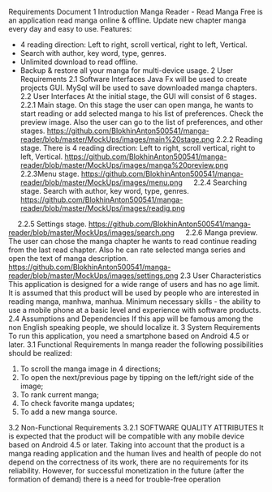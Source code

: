 Requirements Document 
1 Introduction
Manga Reader - Read Manga Free is an application read manga online & offline. Update new chapter manga every day and easy to use.
Features:
- 4 reading direction: Left to right, scroll vertical, right to left, Vertical.
- Search with author, key word, type, genres.
- Unlimited download to read offline.
- Backup & restore all your manga for multi-device usage.
2 User Requirements
2.1 Software Interfaces
Java Fx will be used to create projects GUI.
MySql will be used to save downloaded manga chapters.  
2.2 User Interfaces
At the initial stage, the GUI will consist of 6 stages.
2.2.1 Main stage. On this stage the user can open manga, he wants to start reading or add selected manga to his list of preferences. Check the preview image. Also the user can go to the list of preferences, and other stages.
https://github.com/BlokhinAnton500541/manga-reader/blob/master/MockUps/images/main%20stage.png
2.2.2 Reading stage. There is 4 reading direction: Left to right, scroll vertical, right to left, Vertical.
 https://github.com/BlokhinAnton500541/manga-reader/blob/master/MockUps/images/manga%20preview.png
 
2.2.3Menu stage.
 https://github.com/BlokhinAnton500541/manga-reader/blob/master/MockUps/images/menu.png
 
2.2.4 Searching stage. Search with author, key word, type, genres.
https://github.com/BlokhinAnton500541/manga-reader/blob/master/MockUps/images/readig.png
 
 
2.2.5 Settings stage.
 https://github.com/BlokhinAnton500541/manga-reader/blob/master/MockUps/images/search.png
 
2.2.6 Manga preview. The user can chose the manga chapter he wants to read continue reading from the last read chapter. Also he can rate selected manga series and open the text of manga description. 
 https://github.com/BlokhinAnton500541/manga-reader/blob/master/MockUps/images/settings.png
2.3 User Characteristics
This application is designed for a wide range of users and has no age limit. It is assumed that this product will be used by people who are interested in reading manga, manhwa, manhua.
Minimum necessary skills - the ability to use a mobile phone at a basic level and experience with software products.
2.4 Assumptions and Dependencies
If this app will be famous among the non English speaking people, we should localize it.
3 System Requirements
To run this application, you need a smartphone based on Android 4.5 or later.
3.1 Functional Requirements
In manga reader the following possibilities should be realized:
1.	To scroll the manga image in 4 directions;
2.	To open the next/previous page by tipping on the left/right side of the image;
3.	To rank current manga;
4.	To check favorite manga updates;
5.	To add a new manga source.

3.2 Non-Functional Requirements
3.2.1 SOFTWARE QUALITY ATTRIBUTES
It is expected that the product will be compatible with any mobile device based on Android 4.5 or later. Taking into account that the product is a manga reading application and the human lives and health of people do not depend on the correctness of its work, there are no requirements for its reliability. However, for successful monetization in the future (after the formation of demand) there is a need for trouble-free operation

